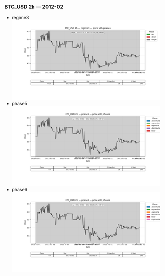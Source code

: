 ### BTC_USD 2h — 2012-02

- regime3
![BTC_USD_2h_regime3_2012-02_phase_price.png](outputs/fourier/phase_monthly/BTC_USD/2h/2012/2012-02/BTC_USD_2h_regime3_2012-02_phase_price.png)
- phase5
![BTC_USD_2h_phase5_2012-02_phase_price.png](outputs/fourier/phase_monthly/BTC_USD/2h/2012/2012-02/BTC_USD_2h_phase5_2012-02_phase_price.png)
- phase6
![BTC_USD_2h_phase6_2012-02_phase_price.png](outputs/fourier/phase_monthly/BTC_USD/2h/2012/2012-02/BTC_USD_2h_phase6_2012-02_phase_price.png)